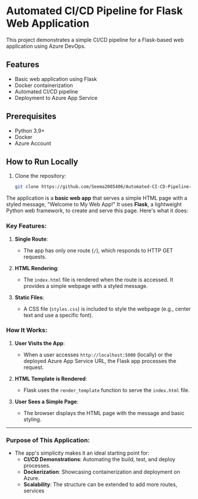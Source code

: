 # Automated CI/CD Pipeline for Flask Web Application

This project demonstrates a simple CI/CD pipeline for a Flask-based web application using Azure DevOps.

## Features
- Basic web application using Flask
- Docker containerization
- Automated CI/CD pipeline
- Deployment to Azure App Service

## Prerequisites
- Python 3.9+
- Docker
- Azure Account

## How to Run Locally
1. Clone the repository:
   ```bash
   git clone https://github.com/Seema2005406/Automated-CI-CD-Pipeline-for-a-Web-Application.git

The application is a **basic web app** that serves a simple HTML page with a styled message, "Welcome to My Web App!" It uses **Flask**, a lightweight Python web framework, to create and serve this page. Here's what it does:

### **Key Features**:
1. **Single Route**: 
   - The app has only one route (`/`), which responds to HTTP GET requests.

2. **HTML Rendering**:
   - The `index.html` file is rendered when the route is accessed. It provides a simple webpage with a styled message.

3. **Static Files**:
   - A CSS file (`styles.css`) is included to style the webpage (e.g., center text and use a specific font).

### **How It Works**:
1. **User Visits the App**:
   - When a user accesses `http://localhost:5000` (locally) or the deployed Azure App Service URL, the Flask app processes the request.

2. **HTML Template is Rendered**:
   - Flask uses the `render_template` function to serve the `index.html` file.

3. **User Sees a Simple Page**:
   - The browser displays the HTML page with the message and basic styling.

---

### **Purpose of This Application**:
- The app's simplicity makes it an ideal starting point for:
  - **CI/CD Demonstrations**: Automating the build, test, and deploy processes.
  - **Dockerization**: Showcasing containerization and deployment on Azure.
  - **Scalability**: The structure can be extended to add more routes, services
